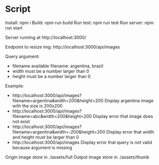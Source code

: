 # Script

Install: npm i
Build: npm run build
Run test: npm run test
Run server: npm run start

Server running at http://localhost:3000/

Endpoint to resize img: http://localhost:3000/api/images

Query argument:

- filename
  available filename: argentina, brazil
- width
  must be a number larger than 0
- height
  must be a number larger than 0

Example:

- http://localhost:3000/api/images?filename=argentina&width=200&height=200
  Display argentina image with the size is 200x200
- http://localhost:3000/api/images?filename=abc&width=200&height=200
  Display error that image does not exist
- http://localhost:3000/api/images?filename=argentina&width=-200&height=200
  Display error that width and height must be larger than 0
- http://localhost:3000/api/images
  Display error that query is not valid because argument is missing

Origin image store in ./assets/full
Output image store in ./assets/thumb
